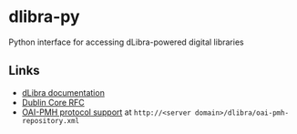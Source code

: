 # dlibra-py
Python interface for accessing dLibra-powered digital libraries

## Links

* [dLibra documentation](https://docs.psnc.pl/display/DLI6)
* [Dublin Core RFC](https://www.ietf.org/rfc/rfc2413.txt)
* [OAI-PMH protocol support](https://docs.psnc.pl/pages/viewpage.action?pageId=65600) at `http://<server domain>/dlibra/oai-pmh-repository.xml`
